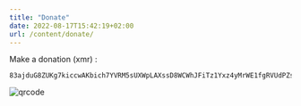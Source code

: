 ```yaml
---
title: "Donate"
date: 2022-08-17T15:42:19+02:00
url: /content/donate/
---
```

Make a donation (xmr) : 
```
83ajduG8ZUKg7kiccwAKbich7YVRM5sUXWpLAXssD8WCWhJFiTz1Yxz4yMrWE1fgRVUdPZsJi7k7sKfBL9N65r59K8hLtGf
```
![qrcode](/qrcode.png)
